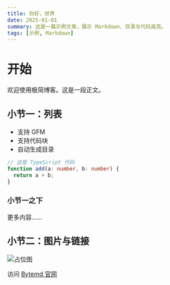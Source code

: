 ```yaml
---
title: 你好，世界
date: 2025-01-01
summary: 这是一篇示例文章，展示 Markdown、目录与代码高亮。
tags: [示例, Markdown]
---
```


# 开始

欢迎使用极简博客。这是一段正文。

## 小节一：列表

- 支持 GFM
- 支持代码块
- 自动生成目录

```ts
// 这是 TypeScript 代码
function add(a: number, b: number) {
  return a + b;
}
```

### 小节一之下

更多内容……

## 小节二：图片与链接

![占位图](https://via.placeholder.com/640x360)

访问 [Bytemd 官网](https://bytemd.js.org/)

